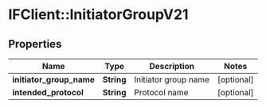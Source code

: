 # IFClient::InitiatorGroupV21

## Properties
Name | Type | Description | Notes
------------ | ------------- | ------------- | -------------
**initiator_group_name** | **String** | Initiator group name | [optional] 
**intended_protocol** | **String** | Protocol name | [optional] 


